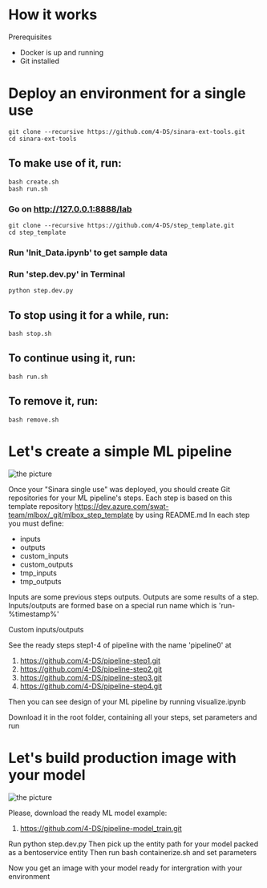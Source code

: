 # How it works

Prerequisites

- Docker is up and running
- Git installed

# Deploy an environment for a single use

```
git clone --recursive https://github.com/4-DS/sinara-ext-tools.git
cd sinara-ext-tools
```

## To make use of it, run:
```
bash create.sh
bash run.sh
```

### Go on http://127.0.0.1:8888/lab
```
git clone --recursive https://github.com/4-DS/step_template.git
cd step_template
```

### Run 'Init_Data.ipynb' to get sample data

### Run 'step.dev.py' in Terminal 

```python step.dev.py```

## To stop using it for a while, run:
```
bash stop.sh
```

## To continue using it, run:
```
bash run.sh
```

## To remove it, run:
```
bash remove.sh
```

# Let's create a simple ML pipeline

![the picture](examples/example.png)

Once your "Sinara single use" was deployed, you should create Git repositories for your ML pipeline's steps.
Each step is based on this template repository https://dev.azure.com/swat-team/mlbox/_git/mlbox_step_template by using README.md
In each step you must define:
- inputs
- outputs
- custom_inputs
- custom_outputs
- tmp_inputs
- tmp_outputs

Inputs are some previous steps outputs.
Outputs are some results of a step.
Inputs/outputs are formed base on a special run name which is 'run-%timestamp%'

Custom inputs/outputs

See the ready steps step1-4 of pipeline with the name 'pipeline0' at 
1. https://github.com/4-DS/pipeline-step1.git
2. https://github.com/4-DS/pipeline-step2.git
3. https://github.com/4-DS/pipeline-step3.git
4. https://github.com/4-DS/pipeline-step4.git

Then you can see design of your ML pipeline by running
visualize.ipynb

Download it in the root folder, containing all your steps, set parameters and run


# Let's build production image with your model 

![the picture](examples/get_bentoservice_path.png)

Please, download the ready ML model example:

1. https://github.com/4-DS/pipeline-model_train.git

Run python step.dev.py
Then pick up the entity path for your model packed as a bentoservice entity
Then run bash containerize.sh and set parameters 

Now you get an image with your model ready for intergration with your environment
